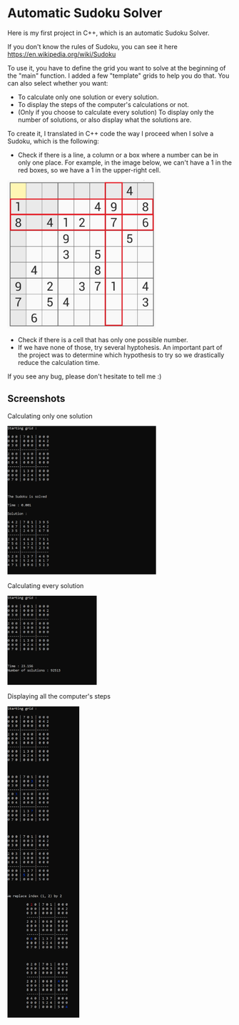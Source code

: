 
# Automatic Sudoku Solver

Here is my first project in C++, which is an automatic Sudoku Solver.

If you don't know the rules of Sudoku, you can see it here https://en.wikipedia.org/wiki/Sudoku

To use it, you have to define the grid you want to solve at the beginning of the "main" function. I added a few "template" grids to help you do that. 
You can also select whether you want:
- To calculate only one solution or every solution.
- To display the steps of the computer's calculations or not.
- (Only if you choose to calculate every solution) To display only the number of solutions, or also display what the solutions are.

To create it, I translated in C++ code the way I proceed when I solve a Sudoku, which is the following:
- Check if there is a line, a column or a box where a number can be in only one place.
For example, in the image below, we can't have a 1 in the red boxes, so we have a 1 in the upper-right cell.
<img src="Screenshots/Sudoku_illustration.jpg" width="333" height="333">

- Check if there is a cell that has only one possible number.
- If we have none of those, try several hyptohesis. An important part of the project was to determine which hypothesis to try so we drastically reduce the calculation time.

If you see any bug, please don't hesitate to tell me :)


## Screenshots

Calculating only one solution

<img src="Screenshots/Screenshot_Sudoku_1.png" width="333" height="333">

Calculating every solution

<img src="Screenshots/Screenshot_Sudoku_3.png" width="200" height="200">

Displaying all the computer's steps

<img src="Screenshots/Screenshot_Sudoku_2.png" width="161" height="699">
